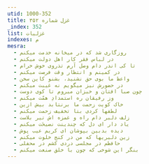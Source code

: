 ```yaml
---
utid: 1000-352
title: غزل شماره ۳۵۲
_index: 352
list: غزلیات
indexes: م
mesra:
  - روزگاری شد که در میخانه خدمت میکنم
  - در لباس فقر کار اهل دولت میکنم
  - تا کی اندر دام وصل آرم تذروی خوش خرام
  - در کمینم و انتظار وقت فرصت میکنم
  - واعظ ما بوی حق نشنید، بشنو کاین سخن
  - در حضورش نیز میگویم نه غیبت میکنم
  - چون صبا افتان و خیزان میروم تا کوی دوست
  - وز رفیقان ره استمدادِ همّت میکنم
  - خاک کویت زحمت ما برنتابد بیش ازین
  - لطفها کردی بتا تخفیف زحمت میکنم
  - زلف دلبر دام راه و غمزه اش تیر بلاست
  - یاد دار ای دل که چندینت نصیحَت میکنم
  - دیده بدبین بپوشان ای کریم عیب پوش
  - زین دلیریها که من در کنج خلوت میکنم
  - حافظم در مجلسی دردی کشم در محفلی
  - بنگر این شوخی که چون با خلق صنعت میکنم
---
```

